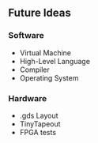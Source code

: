 ## Future Ideas
### Software
+ Virtual Machine
+ High-Level Language
+ Compiler
+ Operating System
### Hardware
+ .gds Layout
+ TinyTapeout
+ FPGA tests
